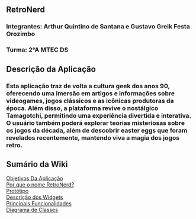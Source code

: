 ## RetroNerd
### Integrantes: Arthur Quintino de Santana e Gustavo Greik Festa Orozimbo
### Turma: 2°A MTEC DS


## Descrição da Aplicação
<h3>Esta aplicação traz de volta a cultura geek dos anos 90, oferecendo uma imersão em artigos e informações sobre videogames, jogos clássicos e as icônicas produtoras da época. Além disso, a plataforma revive o nostálgico Tamagotchi, permitindo uma experiência divertida e interativa. O usuário também poderá explorar teorias misteriosas sobre os jogos da década, além de descobrir easter eggs que foram revelados recentemente, mantendo viva a magia dos jogos retro.</h3>

## Sumário da Wiki

[Objetivos Da Aplicação](https://github.com/ArthurQuintino/RetroNerd/wiki#objetivo-da-aplica%C3%A7%C3%A3o) <br>
[Por que o nome RetroNerd?](https://github.com/ArthurQuintino/RetroNerd/wiki#por-que-o-nome-retronerd) <br>
[Protótipo](https://github.com/ArthurQuintino/RetroNerd/wiki/Prot%C3%B3tipo-de-alto-n%C3%ADvel#prot%C3%B3tipo) <br>
[Descrição dos Widgets](https://github.com/ArthurQuintino/RetroNerd/wiki/Prot%C3%B3tipo-de-alto-n%C3%ADvel#descri%C3%A7%C3%A3o-dos-widgets) <br>
[Principais Funcionalidades](https://github.com/ArthurQuintino/RetroNerd/wiki/Principais-Funcionalidades) <br>
[Diagrama de Classes](https://github.com/ArthurQuintino/RetroNerd/wiki/Diagrama-de-Classes#diagrama-de-classes) <br>
